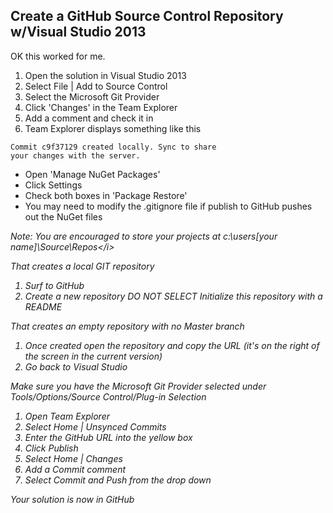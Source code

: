 ## Create a GitHub Source Control Repository w/Visual Studio 2013

OK this worked for me.

1. Open the solution in Visual Studio 2013
2. Select File | Add to Source Control
3. Select the Microsoft Git Provider
4. Click 'Changes' in the Team Explorer
5. Add a comment and check it in
6. Team Explorer displays something like this

<pre><code>Commit c9f37129 created locally. Sync to share
your changes with the server.</code></pre>

- Open 'Manage NuGet Packages'
- Click Settings
- Check both boxes in 'Package Restore'
- You may need to modify the .gitignore file if publish to GitHub pushes out the NuGet files

<i>Note: You are encouraged to store your projects at c:\users\[your name]\Source\Repos\</i>

That creates a local GIT repository

1. Surf to GitHub
2. Create a new repository DO NOT SELECT Initialize this repository with a README

That creates an empty repository with no Master branch

1. Once created open the repository and copy the URL (it's on the right of the screen in the current version)
2. Go back to Visual Studio

Make sure you have the Microsoft Git Provider selected under Tools/Options/Source Control/Plug-in Selection

1. Open Team Explorer
2. Select Home | Unsynced Commits
3. Enter the GitHub URL into the yellow box
4. Click Publish
5. Select Home | Changes
6. Add a Commit comment
7. Select Commit and Push from the drop down

Your solution is now in GitHub
